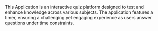 This Application is an interactive quiz platform designed to test and enhance knowledge across various subjects. The application features a timer, ensuring a challenging yet engaging experience as users answer questions under time constraints.
